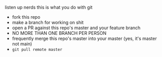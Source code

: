 listen up nerds this is what you do with git

- fork this repo
- make a branch for working on shit
- open a PR against this repo's master and your feature branch
- NO MORE THAN ONE BRANCH PER PERSON
- frequently merge this repo's master into your master (yes, it's master not main)
- `git pull remote master`
